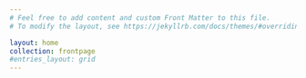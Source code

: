 ```yaml
---
# Feel free to add content and custom Front Matter to this file.
# To modify the layout, see https://jekyllrb.com/docs/themes/#overriding-theme-defaults

layout: home
collection: frontpage
#entries_layout: grid
---
```

